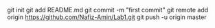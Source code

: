git init
git add README.md
git commit -m "first commit"
git remote add origin https://github.com/Nafiz-Amin/Lab1.git
git push -u origin master
